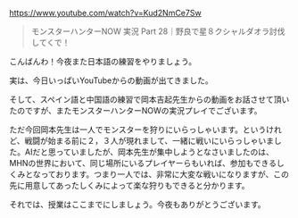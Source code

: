 https://www.youtube.com/watch?v=Kud2NmCe7Sw

> モンスターハンターNOW 実況 Part 28｜野良で星８クシャルダオラ討伐してくで！ 

こんばんわ！今夜また日本語の練習をやりましょう。

実は、今日いっぱいYouTubeからの動画が出てきました。

そして、スペイン語と中国語の練習で岡本吉起先生からの動画をお話させて頂いたのですが、またモンスターハンターNOWの実況プレイでございます。

ただ今回岡本先生は一人でモンスターを狩りにいらっしゃいます。というけれど、戦闘が始まる前に２，３人が現れまして、一緒に戦いにいらっしゃいました。AIだと思っていましたが、岡本先生が集中しようとなさいましたのは、MHNの世界において、同じ場所にいるプレイヤーらもいれば、参加もできるしくみとなっております。つまり一人では、非常に大変な戦いになりますが、この先に用意してあったしくみによって楽な狩りもできると分かります。

それでは、授業はここまでにしましょう。今夜もありがとうございます。

